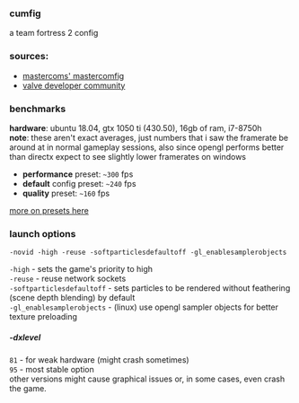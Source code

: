 ### cumfig
a team fortress 2 config  

### sources:
* [mastercoms' mastercomfig](https://github.com/mastercoms/mastercomfig)  
* [valve developer community](https://developer.valvesoftware.com/wiki/Main_Page)  
  
### benchmarks
**hardware**: ubuntu 18.04, gtx 1050 ti (430.50), 16gb of ram, i7-8750h  
**note**: these aren't exact averages, just numbers that i saw the framerate be around at in normal gameplay sessions, also since opengl performs better than directx expect to see slightly lower framerates on windows    
- **performance** preset: `~300` fps  
- **default** config preset: `~240` fps  
- **quality** preset: `~160` fps  

[more on presets here](https://github.com/buyBread/cumfig/wiki/presets)  
  
### launch options
`-novid -high -reuse -softparticlesdefaultoff -gl_enablesamplerobjects`  
  
`-high` - sets the game's priority to high  
`-reuse` - reuse network sockets  
`-softparticlesdefaultoff` - sets particles to be rendered without feathering (scene depth blending) by default   
`-gl_enablesamplerobjects` - (linux) use opengl sampler objects for better texture preloading   
  
##### -dxlevel
`81` - for weak hardware (might crash sometimes)    
`95` - most stable option  
other versions might cause graphical issues or, in some cases, even crash the game.